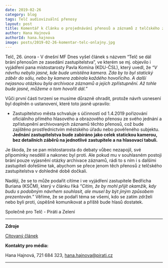 ```yaml
---
date: 2019-02-26
category: blog
tags: Telč audiovizuální přenosy
layout: post
title: Komentář k článku o projednávání přenosů a záznamů z telčského zastupitelstva
author: Hana Hajnová
authorId: hana.hajnova  
image: posts/2019-02-26-komentar-telc-onlajny.jpg
---
```


Telč, 26. února - V dnešní MF Dnes vyšel článek s názvem “Telč se dál brání přenosům ze zasedání zastupitelstva”, ve kterém se mj. objevilo i vyjádření pana místostarosty Pavla Komína (KDU-ČSL), který uvedl, že *“V návrhu nebylo jasné, kde bude umístěna kamera. Zda by to byl statický záběr do sálu, nebo by kamera zabírala každého hovořícího. A další nejasnou otázkou byla archivace záznamů a jejich zpřístupnění. Až tohle bude jasné, můžeme o tom hovořit dál.”* 

Vůči první části tvrzení se musíme důrazně ohradit, protože návrh usnesení byl doplněn o ustanovení, které toto jasně upravilo:

* Zastupitelstvo města schvaluje s účinností od 1.4.2019 pořizování oficiálního přímého hlasového a obrazového přenosu ze svého jednání a zpřístupnění archivovaných záznamů těchto přenosů, což bude zajištěno prostřednictvím městského úřadu nebo pověřeného subjektu. **Jednání zastupitelstva bude zabíráno jako celek statickou kamerou, bez detailních záběrů na jednotlivé zastupitele a na hlasovací tabuli.**

Je škoda, že se pan místostarosta do debaty vůbec nezapojil, své připomínky nesdělil a nakonec byl proti. Ale pokud mu v souhlasném postoji brání pouze vyjasnění otázky archivace záznamů, rádi to s ním i s dalšími zastupiteli dořešíme tak, abychom se přece jenom těch přenosů z telčského zastupitelstva v dohledné době dočkali.

Naději, že se to může podařit cítíme i ve vyjádření zastupitele Bedřicha Buriana (KSČM), který v článku říká *“Cítím, že by mohl přijít okamžik, kdy budu s podobným návrhem souhlasit, ale musel by být jiným způsobem prezentován.”* Věříme, že se podaří téma se všemi, kdo se zatím zdrželi nebo byli proti, úspěšně komunikovat a příště bude hlasů dostatek.

Společně pro Telč - Piráti a Zelení

---

**Zdroje**

[Citovaný článek](https://www.idnes.cz/jihlava/zpravy/zastupitelstvo-kamera-online-zaznam-video-vysilani-telc-vysocina-stud-prenos.A190226_460042_jihlava-zpravy_mv)

**Kontakty pro média:**

Hana Hajnová, 721 684 323, hana.hajnova@pirati.cz

---
